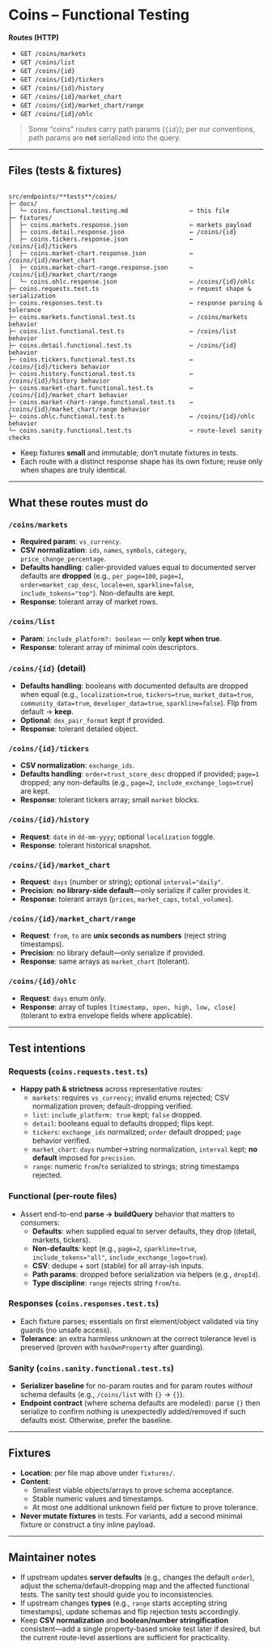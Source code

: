 # Coins – Functional Testing

**Routes (HTTP)**

- `GET /coins/markets`
- `GET /coins/list`
- `GET /coins/{id}`
- `GET /coins/{id}/tickers`
- `GET /coins/{id}/history`
- `GET /coins/{id}/market_chart`
- `GET /coins/{id}/market_chart/range`
- `GET /coins/{id}/ohlc`

> Some “coins” routes carry path params (`{id}`); per our conventions, path params are **not** serialized into the query.

---

## Files (tests & fixtures)

```

src/endpoints/**tests**/coins/
├─ docs/
│  └─ coins.functional.testing.md                 ← this file
├─ fixtures/
│  ├─ coins.markets.response.json                 ← markets payload
│  ├─ coins.detail.response.json                  ← /coins/{id}
│  ├─ coins.tickers.response.json                 ← /coins/{id}/tickers
│  ├─ coins.market-chart.response.json            ← /coins/{id}/market_chart
│  ├─ coins.market-chart-range.response.json      ← /coins/{id}/market_chart/range
│  └─ coins.ohlc.response.json                    ← /coins/{id}/ohlc
├─ coins.requests.test.ts                         ← request shape & serialization
├─ coins.responses.test.ts                        ← response parsing & tolerance
├─ coins.markets.functional.test.ts               ← /coins/markets behavior
├─ coins.list.functional.test.ts                  ← /coins/list behavior
├─ coins.detail.functional.test.ts                ← /coins/{id} behavior
├─ coins.tickers.functional.test.ts               ← /coins/{id}/tickers behavior
├─ coins.history.functional.test.ts               ← /coins/{id}/history behavior
├─ coins.market-chart.functional.test.ts          ← /coins/{id}/market_chart behavior
├─ coins.market-chart-range.functional.test.ts    ← /coins/{id}/market_chart/range behavior
├─ coins.ohlc.functional.test.ts                  ← /coins/{id}/ohlc behavior
└─ coins.sanity.functional.test.ts                ← route-level sanity checks

```

- Keep fixtures **small** and immutable; don’t mutate fixtures in tests.
- Each route with a distinct response shape has its own fixture; reuse only when shapes are truly identical.

---

## What these routes must do

### `/coins/markets`

- **Required param**: `vs_currency`.
- **CSV normalization**: `ids`, `names`, `symbols`, `category`, `price_change_percentage`.
- **Defaults handling**: caller-provided values equal to documented server defaults are **dropped** (e.g., `per_page=100`, `page=1`, `order=market_cap_desc`, `locale=en`, `sparkline=false`, `include_tokens="top"`). Non-defaults are kept.
- **Response**: tolerant array of market rows.

### `/coins/list`

- **Param**: `include_platform?: boolean` — only **kept when true**.
- **Response**: tolerant array of minimal coin descriptors.

### `/coins/{id}` (detail)

- **Defaults handling**: booleans with documented defaults are dropped when equal (e.g., `localization=true`, `tickers=true`, `market_data=true`, `community_data=true`, `developer_data=true`, `sparkline=false`). Flip from default → **keep**.
- **Optional**: `dex_pair_format` kept if provided.
- **Response**: tolerant detailed object.

### `/coins/{id}/tickers`

- **CSV normalization**: `exchange_ids`.
- **Defaults handling**: `order=trust_score_desc` dropped if provided; `page=1` dropped; any non-defaults (e.g., `page=2`, `include_exchange_logo=true`) are kept.
- **Response**: tolerant tickers array; small `market` blocks.

### `/coins/{id}/history`

- **Request**: `date` in `dd-mm-yyyy`; optional `localization` toggle.
- **Response**: tolerant historical snapshot.

### `/coins/{id}/market_chart`

- **Request**: `days` (number or string); optional `interval="daily"`.
- **Precision**: **no library-side default**—only serialize if caller provides it.
- **Response**: tolerant arrays (`prices`, `market_caps`, `total_volumes`).

### `/coins/{id}/market_chart/range`

- **Request**: `from`, `to` are **unix seconds as numbers** (reject string timestamps).
- **Precision**: no library default—only serialize if provided.
- **Response**: same arrays as `market_chart` (tolerant).

### `/coins/{id}/ohlc`

- **Request**: `days` enum only.
- **Response**: array of tuples `[timestamp, open, high, low, close]` (tolerant to extra envelope fields where applicable).

---

## Test intentions

### Requests (`coins.requests.test.ts`)

- **Happy path & strictness** across representative routes:
  - `markets`: requires `vs_currency`; invalid enums rejected; CSV normalization proven; default-dropping verified.
  - `list`: `include_platform: true` kept; `false` dropped.
  - `detail`: booleans equal to defaults dropped; flips kept.
  - `tickers`: `exchange_ids` normalized; `order` default dropped; `page` behavior verified.
  - `market_chart`: `days` number→string normalization, `interval` kept; **no default** imposed for `precision`.
  - `range`: numeric `from`/`to` serialized to strings; string timestamps rejected.

### Functional (per-route files)

- Assert end-to-end **parse → buildQuery** behavior that matters to consumers:
  - **Defaults**: when supplied equal to server defaults, they drop (detail, markets, tickers).
  - **Non-defaults**: kept (e.g., `page=2`, `sparkline=true`, `include_tokens="all"`, `include_exchange_logo=true`).
  - **CSV**: dedupe + sort (stable) for all array-ish inputs.
  - **Path params**: dropped before serialization via helpers (e.g., `dropId`).
  - **Type discipline**: `range` rejects string `from`/`to`.

### Responses (`coins.responses.test.ts`)

- Each fixture parses; essentials on first element/object validated via tiny guards (no unsafe access).
- **Tolerance**: an extra harmless unknown at the correct tolerance level is preserved (proven with `hasOwnProperty` after guarding).

### Sanity (`coins.sanity.functional.test.ts`)

- **Serializer baseline** for no-param routes and for param routes _without_ schema defaults (e.g., `/coins/list` with `{}` → `{}`).
- **Endpoint contract** (where schema defaults are modeled): parse `{}` then serialize to confirm nothing is unexpectedly added/removed if such defaults exist. Otherwise, prefer the baseline.

---

## Fixtures

- **Location**: per file map above under `fixtures/`.
- **Content**:
  - Smallest viable objects/arrays to prove schema acceptance.
  - Stable numeric values and timestamps.
  - At most one additional unknown field per fixture to prove tolerance.
- **Never mutate fixtures** in tests. For variants, add a second minimal fixture or construct a tiny inline payload.

---

## Maintainer notes

- If upstream updates **server defaults** (e.g., changes the default `order`), adjust the schema/default-dropping map and the affected functional tests. The sanity test should guide you to inconsistencies.
- If upstream changes **types** (e.g., `range` starts accepting string timestamps), update schemas and flip rejection tests accordingly.
- Keep **CSV normalization** and **boolean/number stringification** consistent—add a single property-based smoke test later if desired, but the current route-level assertions are sufficient for practicality.
